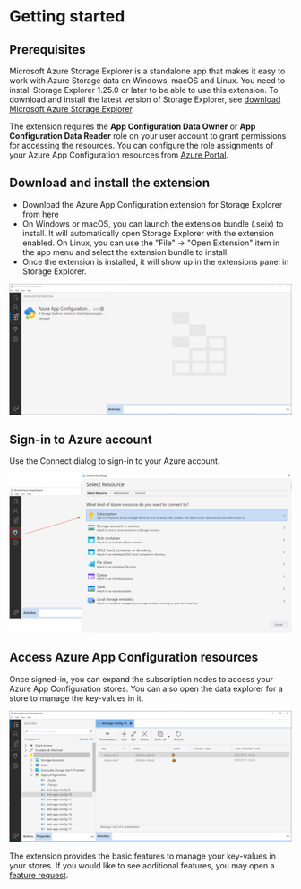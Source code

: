 # Getting started

## Prerequisites

Microsoft Azure Storage Explorer is a standalone app that makes it easy to work with Azure Storage data on Windows, macOS and Linux. You need to install Storage Explorer 1.25.0 or later to be able to use this extension. To download and install the latest version of Storage Explorer, see [download Microsoft Azure Storage Explorer](https://azure.microsoft.com/features/storage-explorer/).

The extension requires the **App Configuration Data Owner** or **App Configuration Data Reader** role on your user account to grant permissions for accessing the resources. You can configure the role assignments of your Azure App Configuration resources from [Azure Portal](https://portal.azure.com).

## Download and install the extension

- Download the Azure App Configuration extension for Storage Explorer from [here](https://127.0.0.1)
- On Windows or macOS, you can launch the extension bundle (.seix) to install. It will automatically open Storage Explorer with the extension enabled. On Linux, you can use the "File" → "Open Extension" item in the app menu and select the extension bundle to install.
- Once the extension is installed, it will show up in the extensions panel in Storage Explorer.

![Installed extension](./images/InsatlledExtension.PNG)

## Sign-in to Azure account

Use the Connect dialog to sign-in to your Azure account.

![Sign-in Dialog](./images/SignInCombined.png)

## Access Azure App Configuration resources

Once signed-in, you can expand the subscription nodes to access your Azure App Configuration stores. You can also open the data explorer for a store to manage the key-values in it.

![Extension tree explorer](./images/ExtensionTreeExplorer.PNG)

 The extension provides the basic features to manage your key-values in your stores. If you would like to see additional features, you may open a [feature request](https://github.com/microsoft/azure-app-configuration-se-extension/issues).